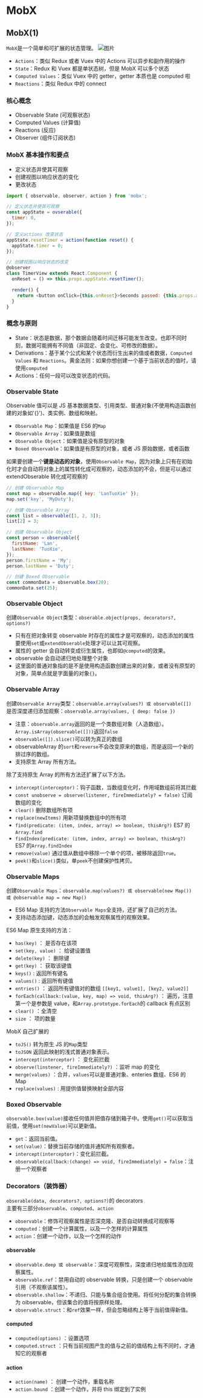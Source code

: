 # MobX

## MobX(1)

`MobX`是一个简单和可扩展的状态管理。
![图片](https://cn.mobx.js.org/flow.png)

- `Actions`：类似 Redux 或者 Vuex 中的 Actions 可以异步和副作用的操作
- `State`：Redux 和 Vuex 都是单状态树，但是 MobX 可以多个状态
- `Computed Values`：类似 Vuex 中的 getter，getter 本质也是 computed 啦
- `Reactions`：类似 Redux 中的 connect

### 核心概念

- Observable State (可观察状态)
- Computed Values (计算值)
- Reactions (反应)
- Observer (组件订阅状态)

### MobX 基本操作和要点

- 定义状态并使其可观察
- 创建视图以响应状态的变化
- 更改状态

```js
import { observable, observer, action } from 'mobx';

// 定义状态并使其可观察
const appState = ovserable({
  timer: 0,
});

// 定义actions 改变状态
appState.resetTimer = action(function reset() {
  appState.timer = 0;
});

// 创建视图以响应状态的改变
@observer
class TimerView extends React.Component {
  onReset = () => this.props.appState.resetTimer();

  render() {
    return <button onClick={this.onReset}>Seconds passed: {this.props.appState.timer}</button>;
  }
}
```

### 概念与原则

- State：状态是数据，那个数据会随着时间迁移可能发生改变。也即不同时刻，数据可能拥有不同值（非固定、会变化、可修改的数据）。
- Derivations：基于某个公式和某个状态而衍生出来的值或者数据，`Computed Values` 和 `Reactions`。黄金法则：如果你想创建一个基于当前状态的值时，请使用`computed`
- Actions：任何一段可以改变状态的代码。

### Observable State

Observable 值可以是 JS 基本数据类型、引用类型、普通对象(不使用构造函数创建的对象如'{}')、类实例、数组和映射。

- `Observable Map`：如果值是 ES6 的`Map`
- `Observable Array`：如果值是数组
- `Observable Object`：如果值是没有原型的对象
- `Boxed Observable`：如果值是有原型的对象，或者 JS 原始数据，或者函数

如果要创建一个**键是动态的对象**，使用`Observable Map`，因为对象上只有在初始化时才会自动将对象上的属性转化成可观察的，动态添加的不会，但是可以通过 extendObserable 转化成可观察的

```js
// 创建 Observable Map
const map = observable.map({ key: 'LanTuoXie' });
map.set('key', 'MyDuty');

// 创建 Observable Array
const list = observable([1, 2, 3]);
list[2] = 3;

// 创建 Observable Object
const person = observable({
  firstName: 'Lan',
  lastName: 'TuoXie',
});
person.firstName = 'My';
person.lastName = 'Duty';

// 创建 Boxed Observable
const commonData = observable.box(20);
commonData.set(25);
```

### Observable Object

创建`Observable Object`类型：`obserable.object(props, decorators?, options?)`

- 只有在把对象转变 observable 时存在的属性才是可观察的，动态添加的属性要使用`set`或`extendObserable`处理才可以让其可观察。
- 属性的 getter 会自动转变成衍生属性，也即如`@computed`的效果。
- observable 会自动递归地处理整个对象
- 这里面的普通对象指的是不是使用构造函数创建出来的对象，或者没有原型的对象，简单点就是字面量的对象`{}`。

### Observable Array

创建`Observable Array`类型：`observable.array(values?) 或 observable([])`  
是否深度递归添加观察：`observable.array(values, { deep: false })`

- 注意：`observable.array`返回的是一个类数组对象（人造数组）。`Array.isArray(observable([]))`返回`false`
- `observable([]).slice()`可以转为真正的数组
- observableArray 的`sort`和`reverse`不会改变原来的数组，而是返回一个新的排过序的数组。
- 支持原生 Array 所有方法。

除了支持原生 Array 的所有方法还扩展了以下方法。

- `intercept(interceptor)`：钩子函数，当数组变化时，作用域数组前将其拦截
- `const unobserve = observe(listener, fireImmediately? = false)` 订阅数组的变化
- `clear()` 删除数组所有项
- `replace(newItems)` 用新项替换数组中的所有项
- `find(predicate: (item, index, array) => boolean, thisArg?)` ES7 的`Array.find`
- `findIndex(predicate: (item, index, array) => boolean, thisArg?)` ES7 的`Array.findIndex`
- `remove(value)` 通过值从数组中移除一个单个的项，被移除返回`true`。
- `peek()`和`slice()`类似，单`peek`不创建保护性拷贝。

### Observable Maps

创建`Observable Maps`：`observable.map(values?) 或 observable(new Map()) 或 @observable map = new Map()`

- ES6 Map 支持的方法`Observable Maps`全支持，还扩展了自己的方法。
- 支持动态添加键，动态添加的会触发观察属性的观察效果。

ES6 Map 原生支持的方法：

- `has(key)` ： 是否存在该项
- `set(key, value)` ： 给键设置值
- `delete(key)` ： 删除键
- `get(key)` ： 获取该键值
- `keys()` : 返回所有键名
- `values()` : 返回所有键值
- `entries()` ： 返回所有键值对的数组 `[[key1, value1], [key2, value2]]`
- `forEach(callback:(value, key, map) => void, thisArg?)` ： 遍历，注意第一个是参数是 value，和`Array.prototype.forEach`的 callback 有点区别
- `clear()` ：全清空
- `size` ： 项的数量

MobX 自己扩展的

- `toJS()` 转为原生 JS 的`Map`类型
- `toJSON` 返回此映射的浅式普通对象表示。
- `intercept(interceptor)` ： 变化前拦截
- `observe(linstener, fireImmediately?)` ：监听 map 的变化
- `merge(values)` ：合并，`values`可以是普通对象、enteries 数组、ES6 的 Map
- `replace(values)` : 用提供值替换映射全部内容

### Boxed Observable

`observable.box(value)`接收任何值并把值存储到箱子中。使用`get()`可以获取当前值，使用`set(newValue)`可以更新值。

- `get`：返回当前值。
- `set(value)`：替换当前存储的值并通知所有观察者。
- `intercept(interceptor)`：变化前拦截。
- `observable(callback:(change) => void, fireImmediately) = false`：注册一个观察者

### Decorators（装饰器）

`obserable(data, decorators?, options?)`的 decorators  
主要有三部分`observable`、`computed`、`action`

- `observable`：修饰可观察属性是否深克隆、是否自动转换成可观察等
- `computed`：创建一个计算属性，以及一个怎样的计算属性
- `action`：创建一个动作，以及一个怎样的动作

#### observable

- `observable.deep 或 observable`：深度可观察性，深度递归地给属性添加观察属性。
- `observable.ref`：禁用自动的 observable 转换，只是创建一个 observable 引用（不观察该属性）。
- `observable.shallow`：不递归、只能与集合组合使用。将任何分配的集合转换为 oibservable，但该集合的值将按原样处理。
- `observable.struct`：和`ref`效果一样，但会忽略结构上等于当前值得新值。

#### computed

- `computed(options)` ：设置选项
- `computed.struct` ：只有当前视图产生的值与之前的值结构上有不同时，才通知它的观察者

#### action

- `action(name)` ： 创建一个动作，重载名称
- `action.bound` ：创建一个动作，并将 this 绑定到了实例
